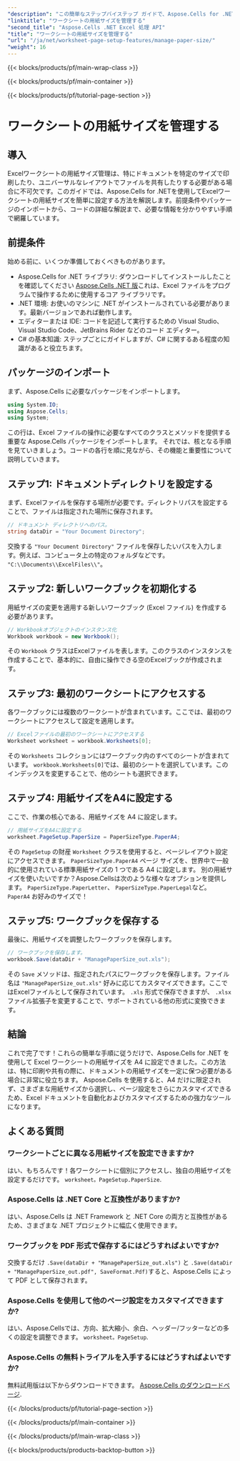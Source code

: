 ```yaml
---
"description": "この簡単なステップバイステップ ガイドで、Aspose.Cells for .NET を使用して Excel でカスタム用紙サイズを設定する方法を学習します。"
"linktitle": "ワークシートの用紙サイズを管理する"
"second_title": "Aspose.Cells .NET Excel 処理 API"
"title": "ワークシートの用紙サイズを管理する"
"url": "/ja/net/worksheet-page-setup-features/manage-paper-size/"
"weight": 16
---
```


{{< blocks/products/pf/main-wrap-class >}}

{{< blocks/products/pf/main-container >}}

{{< blocks/products/pf/tutorial-page-section >}}

# ワークシートの用紙サイズを管理する

## 導入
Excelワークシートの用紙サイズ管理は、特にドキュメントを特定のサイズで印刷したり、ユニバーサルなレイアウトでファイルを共有したりする必要がある場合に不可欠です。このガイドでは、Aspose.Cells for .NETを使用してExcelワークシートの用紙サイズを簡単に設定する方法を解説します。前提条件やパッケージのインポートから、コードの詳細な解説まで、必要な情報を分かりやすい手順で網羅しています。
## 前提条件
始める前に、いくつか準備しておくべきものがあります。
- Aspose.Cells for .NET ライブラリ: ダウンロードしてインストールしたことを確認してください [Aspose.Cells .NET 版](https://releases.aspose.com/cells/net/)これは、Excel ファイルをプログラムで操作するために使用するコア ライブラリです。
- .NET 環境: お使いのマシンに .NET がインストールされている必要があります。最新バージョンであれば動作します。
- エディターまたは IDE: コードを記述して実行するための Visual Studio、Visual Studio Code、JetBrains Rider などのコード エディター。
- C# の基本知識: ステップごとにガイドしますが、C# に関するある程度の知識があると役立ちます。
## パッケージのインポート
まず、Aspose.Cells に必要なパッケージをインポートします。
```csharp
using System.IO;
using Aspose.Cells;
using System;
```
この行は、Excel ファイルの操作に必要なすべてのクラスとメソッドを提供する重要な Aspose.Cells パッケージをインポートします。
それでは、核となる手順を見ていきましょう。コードの各行を順に見ながら、その機能と重要性について説明していきます。
## ステップ1: ドキュメントディレクトリを設定する
まず、Excelファイルを保存する場所が必要です。ディレクトリパスを設定することで、ファイルは指定された場所に保存されます。
```csharp
// ドキュメント ディレクトリへのパス。
string dataDir = "Your Document Directory";
```
交換する `"Your Document Directory"` ファイルを保存したいパスを入力します。例えば、コンピュータ上の特定のフォルダなどです。 `"C:\\Documents\\ExcelFiles\\"`。
## ステップ2: 新しいワークブックを初期化する
用紙サイズの変更を適用する新しいワークブック (Excel ファイル) を作成する必要があります。
```csharp
// Workbookオブジェクトのインスタンス化
Workbook workbook = new Workbook();
```
その `Workbook` クラスはExcelファイルを表します。このクラスのインスタンスを作成することで、基本的に、自由に操作できる空のExcelブックが作成されます。
## ステップ3: 最初のワークシートにアクセスする
各ワークブックには複数のワークシートが含まれています。ここでは、最初のワークシートにアクセスして設定を適用します。
```csharp
// Excelファイルの最初のワークシートにアクセスする
Worksheet worksheet = workbook.Worksheets[0];
```
その `Worksheets` コレクションにはワークブック内のすべてのシートが含まれています。 `workbook.Worksheets[0]`では、最初のシートを選択しています。このインデックスを変更することで、他のシートも選択できます。
## ステップ4: 用紙サイズをA4に設定する
ここで、作業の核心である、用紙サイズを A4 に設定します。
```csharp
// 用紙サイズをA4に設定する
worksheet.PageSetup.PaperSize = PaperSizeType.PaperA4;
```
その `PageSetup` の財産 `Worksheet` クラスを使用すると、ページレイアウト設定にアクセスできます。 `PaperSizeType.PaperA4` ページ サイズを、世界中で一般的に使用されている標準用紙サイズの 1 つである A4 に設定します。
別の用紙サイズを使いたいですか？Aspose.Cellsは次のような様々なオプションを提供します。 `PaperSizeType.PaperLetter`、 `PaperSizeType.PaperLegal`など。 `PaperA4` お好みのサイズで！
## ステップ5: ワークブックを保存する
最後に、用紙サイズを調整したワークブックを保存します。
```csharp
// ワークブックを保存します。
workbook.Save(dataDir + "ManagePaperSize_out.xls");
```
その `Save` メソッドは、指定されたパスにワークブックを保存します。ファイル名は `"ManagePaperSize_out.xls"` 好みに応じてカスタマイズできます。ここではExcelファイルとして保存されています。 `.xls` 形式で保存できますが、 `.xlsx` ファイル拡張子を変更することで、サポートされている他の形式に変換できます。
## 結論
これで完了です！これらの簡単な手順に従うだけで、Aspose.Cells for .NET を使用して Excel ワークシートの用紙サイズを A4 に設定できました。この方法は、特に印刷や共有の際に、ドキュメントの用紙サイズを一定に保つ必要がある場合に非常に役立ちます。 
Aspose.Cells を使用すると、A4 だけに限定されず、さまざまな用紙サイズから選択し、ページ設定をさらにカスタマイズできるため、Excel ドキュメントを自動化およびカスタマイズするための強力なツールになります。
## よくある質問
### ワークシートごとに異なる用紙サイズを設定できますか?
はい、もちろんです！各ワークシートに個別にアクセスし、独自の用紙サイズを設定するだけです。 `worksheet。PageSetup.PaperSize`.
### Aspose.Cells は .NET Core と互換性がありますか?
はい、Aspose.Cells は .NET Framework と .NET Core の両方と互換性があるため、さまざまな .NET プロジェクトに幅広く使用できます。
### ワークブックを PDF 形式で保存するにはどうすればよいですか?
交換するだけ `.Save(dataDir + "ManagePaperSize_out.xls")` と `.Save(dataDir + "ManagePaperSize_out.pdf", SaveFormat.Pdf)`すると、Aspose.Cells によって PDF として保存されます。
### Aspose.Cells を使用して他のページ設定をカスタマイズできますか?
はい、Aspose.Cellsでは、方向、拡大縮小、余白、ヘッダー/フッターなどの多くの設定を調整できます。 `worksheet。PageSetup`.
### Aspose.Cells の無料トライアルを入手するにはどうすればよいですか?
無料試用版は以下からダウンロードできます。 [Aspose.Cells のダウンロードページ](https://releases。aspose.com/).


{{< /blocks/products/pf/tutorial-page-section >}}

{{< /blocks/products/pf/main-container >}}

{{< /blocks/products/pf/main-wrap-class >}}

{{< blocks/products/products-backtop-button >}}